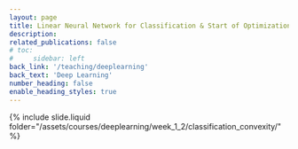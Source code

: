 ```yaml
---
layout: page
title: Linear Neural Network for Classification & Start of Optimization
description: 
related_publications: false
# toc:
#     sidebar: left
back_link: '/teaching/deeplearning'
back_text: 'Deep Learning'
number_heading: false
enable_heading_styles: true
---
```


{% include slide.liquid folder="/assets/courses/deeplearning/week_1_2/classification_convexity/" %}